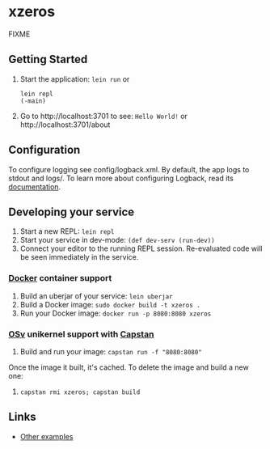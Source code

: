 # xzeros

FIXME

## Getting Started

1. Start the application: `lein run`
    or 
    ```
    lein repl
    (-main)
    ```
2. Go to http://localhost:3701 to see: `Hello World!`
    or http://localhost:3701/about

## Configuration

To configure logging see config/logback.xml. By default, the app logs to stdout and logs/.
To learn more about configuring Logback, read its [documentation](http://logback.qos.ch/documentation.html).


## Developing your service

1. Start a new REPL: `lein repl`
2. Start your service in dev-mode: `(def dev-serv (run-dev))`
3. Connect your editor to the running REPL session.
   Re-evaluated code will be seen immediately in the service.

### [Docker](https://www.docker.com/) container support

1. Build an uberjar of your service: `lein uberjar`
2. Build a Docker image: `sudo docker build -t xzeros .`
3. Run your Docker image: `docker run -p 8080:8080 xzeros`

### [OSv](http://osv.io/) unikernel support with [Capstan](http://osv.io/capstan/)

1. Build and run your image: `capstan run -f "8080:8080"`

Once the image it built, it's cached.  To delete the image and build a new one:

1. `capstan rmi xzeros; capstan build`


## Links
* [Other examples](https://github.com/pedestal/samples)

